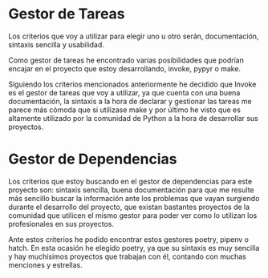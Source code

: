 # Gestor de Tareas

Los criterios que voy a utilizar para elegir uno u otro serán, documentación, sintaxis sencilla y usabilidad.

Como gestor de tareas he encontrado varias posibilidades que podrían encajar en el proyecto que estoy desarrollando, invoke, pypyr o make. 

Siguiendo los criterios mencionados anteriormente he decidido que Invoke es el gestor de tareas que voy a utilizar, ya que cuenta con una buena documentación, la sintaxis a la hora de declarar y gestionar las tareas me parece más cómoda que si utilizase make y por último he visto que es altamente utilizado por la comunidad de Python a la hora de desarrollar sus proyectos.

# Gestor de Dependencias

Los criterios que estoy buscando en el gestor de dependencias para este proyecto son: sintaxis sencilla, buena documentación para que me resulte más sencillo buscar la información ante los problemas que vayan surgiendo durante el desarrollo del proyecto, que existan bastantes proyectos de la comunidad que utilicen el mismo gestor para poder ver como lo utilizan los profesionales en sus proyectos.

Ante estos criterios he podido encontrar estos gestores poetry, pipenv o hatch. En esta ocasión he elegido poetry, ya que su sintaxis es muy sencilla y hay muchísimos proyectos que trabajan con él, contando con muchas menciones y estrellas.
